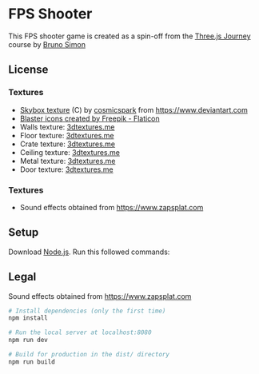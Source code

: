 # FPS Shooter
This FPS shooter game is created as a spin-off from the [Three.js Journey](https://threejs-journey.com) course by [Bruno Simon](https://bruno-simon.com)

## License

### Textures
- [Skybox texture](https://www.deviantart.com/cosmicspark/art/Blender-Space-Skybox-15-865292177) (C) by [cosmicspark](https://www.deviantart.com/cosmicspark) from <https://www.deviantart.com>
- [Blaster icons created by Freepik - Flaticon](https://www.flaticon.com/free-icons/blaster)
- Walls texture: [3dtextures.me](https://3dtextures.me/2022/03/04/sci-fi-metal-panel-004/)
- Floor texture: [3dtextures.me](https://3dtextures.me/2020/09/30/sci-fi-floor-001/)
- Crate texture: [3dtextures.me](https://3dtextures.me/2021/09/23/sci-fi-metal-plate-003/)
- Ceiling texture: [3dtextures.me](https://3dtextures.me/2022/03/11/sci-fi-metal-panel-005/)
- Metal texture: [3dtextures.me](https://3dtextures.me/2021/03/18/metal-scratched-008/)
- Door texture: [3dtextures.me](https://3dtextures.me/2019/07/23/metal-plate-026/)

### Textures
- Sound effects obtained from <https://www.zapsplat.com>

## Setup
Download [Node.js](https://nodejs.org/en/download/).
Run this followed commands:

## Legal
Sound effects obtained from <https://www.zapsplat.com>

``` bash
# Install dependencies (only the first time)
npm install

# Run the local server at localhost:8080
npm run dev

# Build for production in the dist/ directory
npm run build
```
